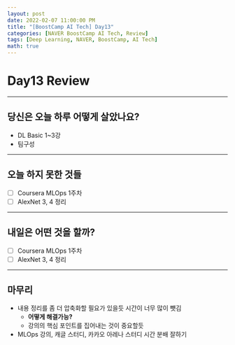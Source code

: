 ```yaml
---
layout: post
date: 2022-02-07 11:00:00 PM
title: "[BoostCamp AI Tech] Day13"
categories: [NAVER BoostCamp AI Tech, Review]
tags: [Deep Learning, NAVER, BoostCamp, AI Tech]
math: true
---
```


# Day13 Review

---

## 당신은 오늘 하루 어떻게 살았나요?
- DL Basic 1~3강
- 팀구성

---

## 오늘 하지 못한 것들
- [ ] Coursera MLOps 1주차
- [ ] AlexNet 3, 4 정리

---

## 내일은 어떤 것을 할까?
- [ ] Coursera MLOps 1주차
- [ ] AlexNet 3, 4 정리

---

## 마무리
- 내용 정리를 좀 더 압축화할 필요가 있을듯 시간이 너무 많이 뺏김
  - **어떻게 해결가능?**
  - 강의의 핵심 포인트를 집어내는 것이 중요할듯
- MLOps 강의, 캐글 스터디, 카카오 아레나 스터디 시간 분배 잘하기
